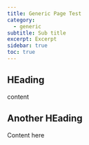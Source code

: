```yaml
---
title: Generic Page Test
category:
  - generic
subtitle: Sub title
excerpt: Excerpt
sidebar: true
toc: true
---
```

## HEading

content

## Another HEading

Content here